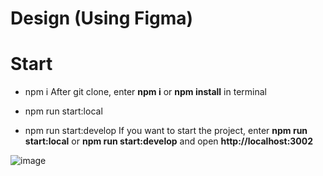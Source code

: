 # Design (Using Figma)

# Start
- npm i
After git clone, enter **npm i** or **npm install** in terminal

- npm run start:local
- npm run start:develop
If you want to start the project, enter **npm run start:local** or **npm run start:develop** and open **http://localhost:3002**

![image](https://github.com/Carry-A-Way/Career-Front/assets/30529101/ef39d30f-6321-4ad5-a643-ec90145faa93)




